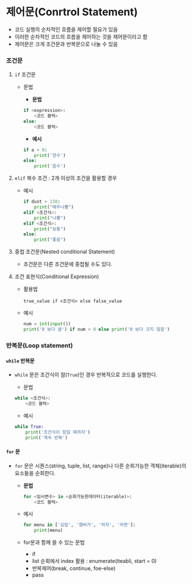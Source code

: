 # 제어문(Conrtrol Statement)

- 코드 실행의 순차적인 흐름을 제어할 필요가 있음
- 이러한 순차적인 코드의 흐름을 제어하는 것을 제어문이라고 함
- 제어문은 크게 조건문과 반복문으로 나눌 수 있음

### 조건문

1. `if` 조건문

   - 문법

     - **문법**

     ```python
     if <expression>:
         <코드 블럭>
     else:
         <코드 블럭>
     ```

     - **예시**

     ```python
     if a > 0:
         print('양수')
     else:
         print('음수')
     ```

2. `elif` 복수 조건 : 2개 이상의 조건을 활용할 경우

   - 예시

     ```python
     if dust > 150:
         print("매우나쁨")
     elif <조건식>:
         print("나쁨")
     elif <조건식>:
         print("보통")
     else:
         print("좋음")
     ```

3. 중첩 조건문(Nested conditional Statement)

   - 조건문은 다른 조건문에 중첩될 수도 있다.

4. 조건 표현식(Conditional Expression)

   - 활용법

     ```0
     true_value if <조건식> else false_value
     ```

   - 예시

     ```python
     num = int(input())
     print('0 보다 큼') if num > 0 else print('0 보다 크지 않음')
     ```



### 반복문(Loop statement)

#### `while` 반복문

- `while` 문은 조건식이 참(`True`)인 경우 반복적으로 코드를 실행한다.

  - 문법

  ```python
  while <조건식>:
      <코드 블럭>
  ```

  - 예시

  ```python
  while True:
      print('조건식이 참일 때까지')
      print('계속 반복')
  ```



#### `for` 문

- `for` 문은 시퀀스(string, tuple, list, range)나 다른 순회가능한 객체(iterable)의 요소들을 순회한다.
  - **문법**

    ```python
    for <임시변수> in <순회가능한데이터(iterable)>:
        <코드 블럭>
    ```

  - 예시

    ```python
    for menu in ['김밥', '햄버거', '피자', '라면']:
        print(menu)
    ```

  - for문과 함께 쓸 수 있는 문법
    - if
    - list 순회에서 index 활용 : enumerate(iteabli, start = 0)
    - 반복제어(break, continue, foe-else)
    - pass